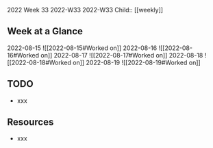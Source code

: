 2022 Week 33
2022-W33 2022-W33
Child:: [[weekly]]

## Week at a Glance

2022-08-15
![[2022-08-15#Worked on]]
2022-08-16
![[2022-08-16#Worked on]]
2022-08-17
![[2022-08-17#Worked on]]
2022-08-18
![[2022-08-18#Worked on]]
2022-08-19
![[2022-08-19#Worked on]]

## TODO

- xxx

## Resources

- xxx


